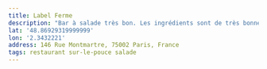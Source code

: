 ```yaml
---
title: Label Ferme
description: "Bar à salade très bon. Les ingrédients sont de très bonne qualité et relativement locaux."
lat: '48.86929319999999'
lon: '2.3432221'
address: 146 Rue Montmartre, 75002 Paris, France
tags: restaurant sur-le-pouce salade
---
```

